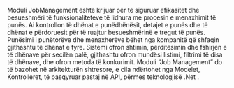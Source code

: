 Moduli JobManagement është krijuar për të siguruar efikasitet dhe besueshmëri të funksionaliteteve të lidhura me procesin e menaxhimit të punës. Ai kontrollon të dhënat e punëdhënësit, detajet e punës dhe të dhënat e përdoruesit për të ruajtur besueshmërinë e tregut të punës. Punësimi i punëtorëve dhe menaxherëve bëhet nga kompanitë që shfaqin gjithashtu të dhënat e tyre. Sistemi ofron shtimin, përditësimin dhe fshirjen e të dhënave për secilën palë, gjithashtu ofron mundësi listimi, filtrimi të disa të dhënave, dhe ofron metoda të konkurimit. Moduli “Job Management” do të bazohet në arkitekturën shtresore, e cila ndërtohet nga Modelet, Kontrolleret, të pasqyruar pastaj në API, përmes teknologjisë .Net .
